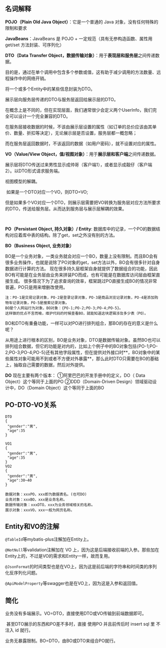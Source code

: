 ## 名词解释

**POJO（Plain Old Java Object）**：它是一个普通的 Java 对象，没有任何特殊的限制和要求

**JavaBeans**：JavaBeans 是  POJO + 一定规范（具有无参构造函数、属性用 get/set 方法封装、可序列化）

**DTO（Data Transfer Object，数据传输对象）**：用于**表现层和服务层**之间传递数据。

目的是，通过在单个调用中包含多个参数或值，这有助于减少调用的方法数量、远程操作中的网络开销。

将一个或多个Entity中的某些信息封装为DTO。



展示层向服务层传递的DTO与服务层返回给展示层的DTO。

​	在概念上是不同的，但在实现层面，我们通常很少会定义两个UserInfo，我们完全可以设计一个完全兼容的DTO。

​	在服务层接收数据的时候，不该由展示层设置的属性（如订单的总价应该由其单价、数量、折扣等决定），无论展示层是否设置，服务层都一概忽略；

​	而在服务层返回数据时，不该返回的数据（如用户密码），就不设置对应的属性。



**VO（Value/View Object，值/视图对象）**：用于**展示层和客户端**之间传递数据。

展示层将DTO传送过来男性显示成帅哥（客户端1），或者显示成靓仔（客户端2）。以DTO形式请求服务端。

视图模型的解耦。

​	如果是一个DTO对应一个VO，则DTO=VO;

​	但是如果多个VO对应一个DTO，则展示层需要把VO转换为服务层对应方法所要求的DTO，传送给服务层。从而达到服务层与展示层解耦的效果。

​	



**PO（Persistant Object, 持久对象）/ Entity**: 数据库中的记录，一个PO的数据结构对应着库中表的结构。除了get，set之外没有别的方法。



**BO（Business Object, 业务对象）**

BO是一个业务对象，一类业务就会对应一个BO，数量上没有限制。而且BO会有很多业务操作，也就是说除了PO对象的get，set方法以外，BO会有很多针对自身数据进行计算的方法。
现在很多持久层框架自身就提供了数据组合的功能，因此BO有可能是在业务层由业务来拼装PO而成，也有可能是在数据库访问层由框架直接生成。
很多情况下为了追求查询的效率，框架跳过PO直接生成BO的情况非常普遍，PO只是用来增删改使用。

```plaintext
注：PO-1是交易记录对象，PO-2是登录记录对象，PO-3是商品浏览记录对象，PO-4是添加购物车记录对象，PO-5是搜索记录对象。
BO是个人网站行为对象，BO对象：{PO-1;PO-2;PO-3;PO-4;PO-5}。
这样做的优点不言而喻，维护代码的时候查看BO，就能知道这块逻辑涉及多少表（PO）。
```

BO和DTO有重叠功能，一样可以对PO进行排列组合，那BO的存在的意义是什么呢？

从用途上进行根本的区别，BO是业务对象，DTO是数据传输对象。虽然BO也可以排列组合数据，但它的功能是对内的，比如上个例子中的BO对象包括{PO-1;PO-2;PO-3;PO-4;PO-5}还有其他字段属性，但在提供对外接口时**，BO对象中的某些属性对象可能用不到或者不方便对外暴露**，那么此时DTO只需要在BO的基础上，抽取自己需要的数据，然后对外提供。

**DO** 现在主要有两个版本：
①阿里巴巴的开发手册中的定义，DO（ Data Object）这个等同于上面的PO
②DDD（Domain-Driven Design）领域驱动设计中，DO（Domain Object）这个等同于上面的BO

## PO-DTO-VO关系



```
DTO
{
 "gender":"男",
 "age":35
}

VO1
{
 "gender":"男",
 "age":35
}
VO2
{
 "gender":"男",
 "age":30~40
}
```

```
数据对象：xxxPO，xxx即为数据表名。(也可DO)
业务对象：xxxBO，xxx是业务名称。
数据传输对象：xxxDTO，xxx为业务领域相关的名称。
展示对象：xxxVO，xxx一般为网页名称。
```

## Entity和VO的注解

`@TableId`等mybatis-plus注解加在Entity上。



`@NotNull`等validation注解加在 VO 上，因为这是后端接收前端的入参。那些加在Entity上的，不过是VO的需求和Entity一样，故而复用。

`@JsonFormat`的时间类型也是在VO上，因为这是前后端的字符串和时间类的序列化反序列化问题。

`@ApiModelProperty`等swagger也是在VO上，因为这是入参和返回值。



## 简化

业务没有多端展示。VO=DTO，直接使用DTO或VO传输到前端数据即可。

​	甚至DTO展示的东西和PO差不多时，直接 使用PO 并且前传后时 insert sql 里 不注入 id 就行。



业务无暴露限制。BO=DTO，由BO或DTO来组合PO就行。